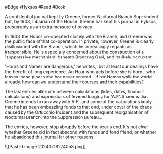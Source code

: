 #Edge #Hyksos #Read #Book 

A confidential journal kept by Greene, former Nocturnal Branch Superindent but, by 1903, Librarian of the House. Greene has kept his journal in Hyksos, presumably as an extra measure of privacy.

In 1903, the House co-operated closely with the Branch, and Greene was the public face of that co-operation. In private, however, Greene is clearly disillusioned with the Branch, which he increasingly regards as irresponsible. He is especially concerned about the construction of a 'suppressive mechanism' beneath Brancrug Gaol, and its likely occupant.

'Hours and Names are dangerous,' he writes, 'but at least our dealings have the benefit of long experience. An Hour who acts before she is born - who leaves those places she has never entered - if her Names walk the world already, how can we understand their courses and their capabilities?'

The last entries alternate between calculations (tides, dates, financial calculations) and expressions of fevered longing for 'A.F'. It seems that Greene intends to run away with A.F., and some of the calculations imply that he has been embezzling funds to that end, under cover of the chaos caused by the Ortucchio Incident and the subsequent reorganisation of Nocturnal Branch into the Suppression Bureau...

The entries, however, stop abruptly before the year's end. It's not clear whether Greene did in fact abscond with funds and fond friend, or whether he abandoned this journal for other reasons.

![[Pasted image 20240718224058.png]]